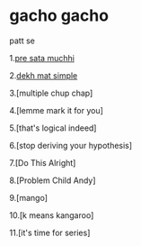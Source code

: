 # gacho gacho
patt se

1.[pre sata muchhi](https://colab.research.google.com/drive/1D8opYhTJCSX8luZbL_2g_E_e1XsdlZrl?usp=sharing)

2.[dekh mat simple](https://docs.google.com/document/d/13AGFSR2hmarj-e0vX3XrbcO2fisGG5BEC5ot9kkRidk/edit?usp=sharing "https://docs.google.com/document/d/13AGFSR2hmarj-e0vX3XrbcO2fisGG5BEC5ot9kkRidk/edit?usp=sharing")

3.[multiple chup chap]

4.[lemme mark it for you]

5.[that's logical indeed]

6.[stop deriving your hypothesis]

7.[Do This Alright]

8.[Problem Child Andy]

9.[mango]

10.[k means kangaroo]

11.[it's time for series]
